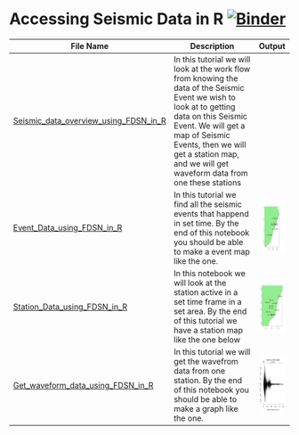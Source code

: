 # Accessing Seismic Data in R [![Binder](https://mybinder.org/badge_logo.svg)](https://mybinder.org/v2/gh/JenLowe/data_tutorials/master)

|File Name                     | Description  | Output|
|----------------------------- | -------------|---------------------------------------|
|[Seismic_data_overview_using_FDSN_in_R](Seismic_data_overview_using_FDSN_in_R.ipynb) | In this tutorial we will look at the work flow from knowing the data of the Seismic Event we wish to look at to getting data on this Seismic Event. We will get a map of Seismic Events, then we will get a station map, and we will get waveform data from one these stations | |
|[Event_Data_using_FDSN_in_R](Event_Data_using_FDSN_in_R.ipynb) |In this tutorial we find all the seismic events that happend in set time. By the end of this notebook you should be able to make a event map like the one.| <img src="event.png" height="100" width="100"> |
|[Station_Data_using_FDSN_in_R](Station_Data_using_FDSN_in_R.ipynb) |In this notebook we will look at the station active in a set time frame in a set area. By the end of this tutorial we have a station map like the one below | <img src="station.png" height="100" width="100"> |
|[Get_waveform_data_using_FDSN_in_R](Get_waveform_data_using_FDSN_in_R.ipynb)|In this tutorial we will get the wavefrom data from one station. By the end of this notebook you should be able to make a graph like the one. |<img src="waveform.png" height="100" width="100">|
